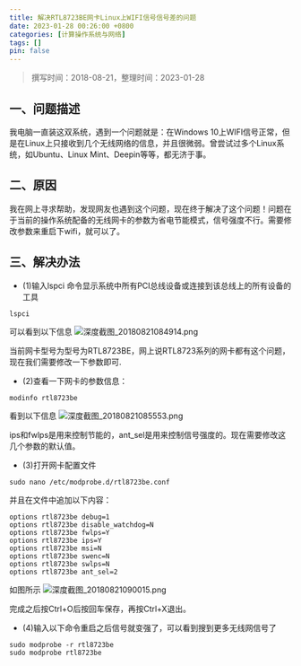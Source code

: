 ```yaml
---
title: 解决RTL8723BE网卡Linux上WIFI信号信号差的问题
date: 2023-01-28 00:26:00 +0800
categories: [计算操作系统与网络]
tags: []
pin: false
---
```


> 撰写时间：2018-08-21，整理时间：2023-01-28

## 一、问题描述

我电脑一直装这双系统，遇到一个问题就是：在Windows 10上WIFI信号正常，但是在Linux上只接收到几个无线网络的信息，并且很微弱。曾尝试过多个Linux系统，如Ubuntu、Linux Mint、Deepin等等，都无济于事。

## 二、原因

我在网上寻求帮助，发现网友也遇到这个问题，现在终于解决了这个问题！问题在于当前的操作系统配备的无线网卡的参数为省电节能模式，信号强度不行。需要修改参数来重启下wifi，就可以了。

## 三、解决办法

- (1)输入lspci 命令显示系统中所有PCI总线设备或连接到该总线上的所有设备的工具

```shell
lspci
```

可以看到以下信息
![深度截图_20180821084914.png](/img/computer/02-01.png)

当前网卡型号为型号为RTL8723BE，网上说RTL8723系列的网卡都有这个问题，现在我们需要修改一下参数即可.

- (2)查看一下网卡的参数信息：

```shell
modinfo rtl8723be
```

看到以下信息
![深度截图_20180821085553.png](/img/computer/02-02.png)

ips和fwlps是用来控制节能的，ant_sel是用来控制信号强度的。现在需要修改这几个参数的默认值。

- (3)打开网卡配置文件

```shell
sudo nano /etc/modprobe.d/rtl8723be.conf
```

并且在文件中追加以下内容：

```shell
options rtl8723be debug=1
options rtl8723be disable_watchdog=N
options rtl8723be fwlps=Y
options rtl8723be ips=Y
options rtl8723be msi=N
options rtl8723be swenc=N
options rtl8723be swlps=N
options rtl8723be ant_sel=2
```

如图所示
![深度截图_20180821090015.png](/img/computer/02-03.png)

完成之后按Ctrl+O后按回车保存，再按Ctrl+X退出。

- (4)输入以下命令重启之后信号就变强了，可以看到搜到更多无线网信号了

```shell
sudo modprobe -r rtl8723be
sudo modprobe rtl8723be
```
